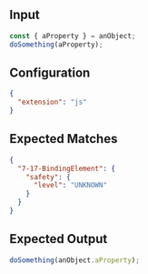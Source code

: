 
## Input
```javascript input
const { aProperty } = anObject;
doSomething(aProperty);
```

## Configuration
```json configuration
{
  "extension": "js"
}
```

## Expected Matches
```json expected matches
{
  "7-17-BindingElement": {
    "safety": {
      "level": "UNKNOWN"
    }
  }
}
```

## Expected Output
```javascript expected output
doSomething(anObject.aProperty);
```
